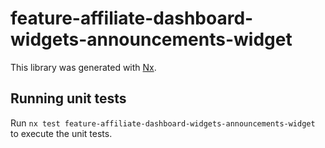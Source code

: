 # feature-affiliate-dashboard-widgets-announcements-widget

This library was generated with [Nx](https://nx.dev).

## Running unit tests

Run `nx test feature-affiliate-dashboard-widgets-announcements-widget` to execute the unit tests.
